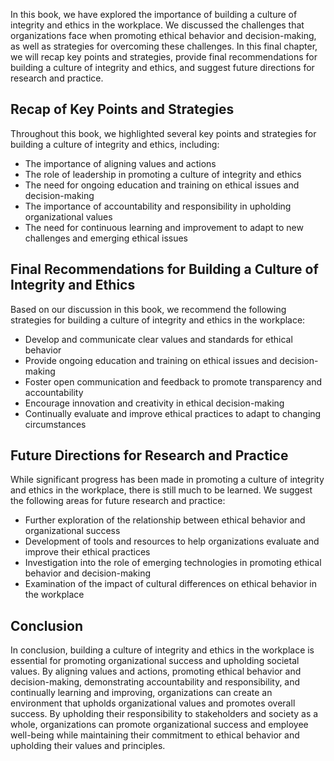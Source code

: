 

In this book, we have explored the importance of building a culture of integrity and ethics in the workplace. We discussed the challenges that organizations face when promoting ethical behavior and decision-making, as well as strategies for overcoming these challenges. In this final chapter, we will recap key points and strategies, provide final recommendations for building a culture of integrity and ethics, and suggest future directions for research and practice.

Recap of Key Points and Strategies
----------------------------------

Throughout this book, we highlighted several key points and strategies for building a culture of integrity and ethics, including:

* The importance of aligning values and actions
* The role of leadership in promoting a culture of integrity and ethics
* The need for ongoing education and training on ethical issues and decision-making
* The importance of accountability and responsibility in upholding organizational values
* The need for continuous learning and improvement to adapt to new challenges and emerging ethical issues

Final Recommendations for Building a Culture of Integrity and Ethics
--------------------------------------------------------------------

Based on our discussion in this book, we recommend the following strategies for building a culture of integrity and ethics in the workplace:

* Develop and communicate clear values and standards for ethical behavior
* Provide ongoing education and training on ethical issues and decision-making
* Foster open communication and feedback to promote transparency and accountability
* Encourage innovation and creativity in ethical decision-making
* Continually evaluate and improve ethical practices to adapt to changing circumstances

Future Directions for Research and Practice
-------------------------------------------

While significant progress has been made in promoting a culture of integrity and ethics in the workplace, there is still much to be learned. We suggest the following areas for future research and practice:

* Further exploration of the relationship between ethical behavior and organizational success
* Development of tools and resources to help organizations evaluate and improve their ethical practices
* Investigation into the role of emerging technologies in promoting ethical behavior and decision-making
* Examination of the impact of cultural differences on ethical behavior in the workplace

Conclusion
----------

In conclusion, building a culture of integrity and ethics in the workplace is essential for promoting organizational success and upholding societal values. By aligning values and actions, promoting ethical behavior and decision-making, demonstrating accountability and responsibility, and continually learning and improving, organizations can create an environment that upholds organizational values and promotes overall success. By upholding their responsibility to stakeholders and society as a whole, organizations can promote organizational success and employee well-being while maintaining their commitment to ethical behavior and upholding their values and principles.